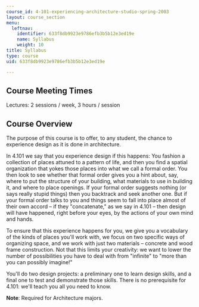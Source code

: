 ```yaml
---
course_id: 4-101-experiencing-architecture-studio-spring-2003
layout: course_section
menu:
  leftnav:
    identifier: 633f8db9923e9786efb3b5b12e3ed19e
    name: Syllabus
    weight: 10
title: Syllabus
type: course
uid: 633f8db9923e9786efb3b5b12e3ed19e

---
```


Course Meeting Times
--------------------

Lectures: 2 sessions / week, 3 hours / session

Course Overview
---------------

The purpose of this course is to offer, to any student, the chance to experience design as it is done in architecture.

In 4.101 we say that you experience design if this happens: You fashion a collection of places attuned to a pattern of life, and then you find a spatial organization that yokes those places into what we call a formal order. You then look to see whether that formal order gives you a hint about, say, where to put the structure of your building, what materials to use in building it, and where to place openings. If your formal order suggests nothing (or says really stupid things) then you backtrack and seek another one. But if your formal order talks to you and things seem to fall into place almost of their own accord – if they "concatenate," as we say in 4.101 – then design will have happened, right before your eyes, by the actions of your own mind and hands.

To ensure that this experience happens for you, we give you a vocabulary of the kinds of places you'll work with, we focus on two specific ways of organizing space, and we work with just two materials – concrete and wood frame construction. Not that this limits your creativity: we want to lower the number of possibilities you have to deal with from "infinite" to "more than you can possibly imagine!"

You'll do two design projects: a preliminary one to learn design skills, and a final one to test and demonstrate those skills. There is no prerequisite for 4.101: we'll teach you all you need to know.

**Note**: Required for Architecture majors.